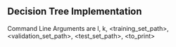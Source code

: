 ## Decision Tree Implementation

Command Line Arguments are l, k, <training_set_path>, <validation_set_path>, <test_set_path>, <to_print>
